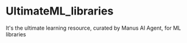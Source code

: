 # UltimateML_libraries
It's the ultimate learning resource, curated by Manus AI Agent, for ML libraries 
